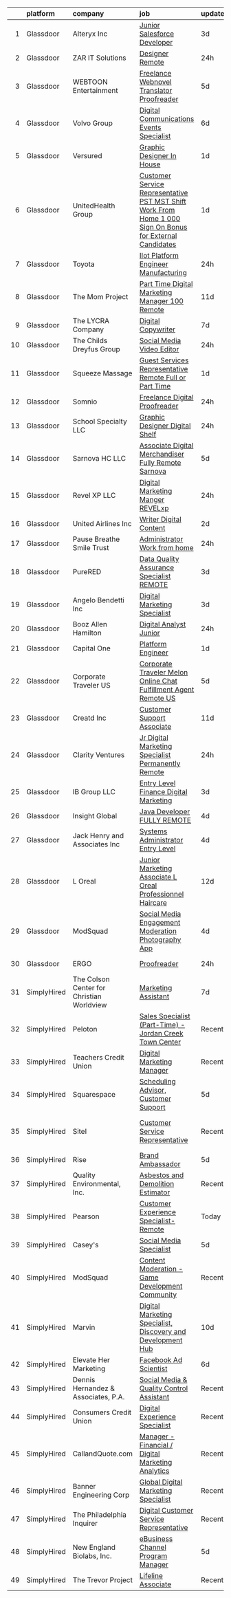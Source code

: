 

|    | platform    | company                                   | job                                                                                                                                                                                                                                                                                                                                                                                                                                                                                                                                                                                                                                                                                                                                                                                                                                                                                                                                                                                                                                                                                                                                                                                                                                                                     | update_time   | location                          |
|---:|:------------|:------------------------------------------|:------------------------------------------------------------------------------------------------------------------------------------------------------------------------------------------------------------------------------------------------------------------------------------------------------------------------------------------------------------------------------------------------------------------------------------------------------------------------------------------------------------------------------------------------------------------------------------------------------------------------------------------------------------------------------------------------------------------------------------------------------------------------------------------------------------------------------------------------------------------------------------------------------------------------------------------------------------------------------------------------------------------------------------------------------------------------------------------------------------------------------------------------------------------------------------------------------------------------------------------------------------------------|:--------------|:----------------------------------|
|  1 | Glassdoor   | Alteryx  Inc                              | [Junior Salesforce Developer](https://www.glassdoor.com/partner/jobListing.htm?pos=116&ao=1136043&s=58&guid=00000181a9157d55a75a939b6f7ae02f&src=GD_JOB_AD&t=SR&vt=w&cs=1_f9a82171&cb=1656399167461&jobListingId=1007962767121&jrtk=3-0-1g6khavedklut801-1g6khaveqk24h800-39b7c2e0b673fde4-)                                                                                                                                                                                                                                                                                                                                                                                                                                                                                                                                                                                                                                                                                                                                                                                                                                                                                                                                                                            | 3d            | Irvine, CA                        |
|  2 | Glassdoor   | ZAR IT Solutions                          | [Designer   Remote](https://www.glassdoor.com/partner/jobListing.htm?pos=122&ao=1136043&s=58&guid=00000181a9157d55a75a939b6f7ae02f&src=GD_JOB_AD&t=SR&vt=w&ea=1&cs=1_d9ca8e46&cb=1656399167464&jobListingId=1007965911208&jrtk=3-0-1g6khavedklut801-1g6khaveqk24h800-33b138cc9774f916-)                                                                                                                                                                                                                                                                                                                                                                                                                                                                                                                                                                                                                                                                                                                                                                                                                                                                                                                                                                                 | 24h           | Remote                            |
|  3 | Glassdoor   | WEBTOON Entertainment                     | [Freelance Webnovel Translator   Proofreader](https://www.glassdoor.com/partner/jobListing.htm?pos=113&ao=1136043&s=58&guid=00000181a9157d55a75a939b6f7ae02f&src=GD_JOB_AD&t=SR&vt=w&cs=1_61b4b3f6&cb=1656399167460&jobListingId=1007958161204&jrtk=3-0-1g6khavedklut801-1g6khaveqk24h800-6b2da50c789996bb-)                                                                                                                                                                                                                                                                                                                                                                                                                                                                                                                                                                                                                                                                                                                                                                                                                                                                                                                                                            | 5d            | Los Angeles, CA                   |
|  4 | Glassdoor   | Volvo Group                               | [Digital Communications   Events Specialist](https://www.glassdoor.com/partner/jobListing.htm?pos=107&ao=1110586&s=58&guid=00000181a9157d55a75a939b6f7ae02f&src=GD_JOB_AD&t=SR&vt=w&cs=1_281412b9&cb=1656399167460&jobListingId=1007954706457&cpc=334ABAF5D42DC775&jrtk=3-0-1g6khavedklut801-1g6khaveqk24h800-aab04ecb029f0a91--6NYlbfkN0A5-fnQwXuo9fthF5hknGrMjt1E3grO4GtSSY2XFky6L4S0i-KxOhFLadnesjXM7xY9I1uRaqxLwCVHXTLUvY0IiQIrlfcO56FE4e33BtPTw1APR2Kn2Uk9NtO19AJSzOf8EuKmeefOxY4dQH9QhkDUN1aG-25gS0Agi2TCF-R8V7v-mvhn3evFoEOBxLmFHwWNAWkkfq_GynKKlo2-h_7zVGgZrcysgUejGUt7t3H2I5IYUdlqvUtSB2VqfEHi6El1RmyUZi9sIF_0UkH4VFDUW32-JVn2t9CUPGG9mUf8kOKP42yuas-YX90Mw5uqmhNZ6_dMm8H31667lBwtYau8_FdbzmgLomHOwCWpN9Xx4t8iAGeK7Uyajt0d8V8ZRsb6dIM3MFiTWadKEZkkkJ6EhC0Rkk2dJEup91TZylnsdQCsOeRKy2Q6-hEODwpXWVC7mj10VFFY1aJByhhTA9xrIspjzWLg3RReU6yph_nxvRJxyKW7P5PcG8UoL-WZttH7secRh3-2MRzcYtgbDIeNuGPLoJ0im6kj9SuGEhGZp22wo2P_em8Suimg3PfOjWaS6Z6Nu2ZSqFK4MEB1WBpgM1dZKK2jAfPBP2jITV21ZQ%3D%3D)                                                                                                                                                                                                                                                                            | 6d            | Greensboro, NC                    |
|  5 | Glassdoor   | Versured                                  | [Graphic Designer  In House ](https://www.glassdoor.com/partner/jobListing.htm?pos=125&ao=1136043&s=58&guid=00000181a9157d55a75a939b6f7ae02f&src=GD_JOB_AD&t=SR&vt=w&ea=1&cs=1_765a6ead&cb=1656399167465&jobListingId=1007963959748&jrtk=3-0-1g6khavedklut801-1g6khaveqk24h800-505ac4a357449e71-)                                                                                                                                                                                                                                                                                                                                                                                                                                                                                                                                                                                                                                                                                                                                                                                                                                                                                                                                                                       | 1d            | Remote                            |
|  6 | Glassdoor   | UnitedHealth Group                        | [Customer Service Representative  PST MST Shift    Work From Home    1 000 Sign On Bonus for External Candidates](https://www.glassdoor.com/partner/jobListing.htm?pos=108&ao=1110586&s=58&guid=00000181a9157d55a75a939b6f7ae02f&src=GD_JOB_AD&t=SR&vt=w&cs=1_f5e3ca7d&cb=1656399167460&jobListingId=1007964644235&cpc=8795CF9063CD573D&jrtk=3-0-1g6khavedklut801-1g6khaveqk24h800-8b2830ab1c5cd812--6NYlbfkN0C8O9VKdOj_1Zh75e9_CvYhSsWVxS1Pvi5WUWhsf4w7FIc3O6B0uG3lT5zucaQeqdSXQVFvXxiX3AZNsjCJBTO8D2h0r8Es_SpkbI-Cxi1i7t_IOSZR9_kTIMjetFpNx8GAXMv8M634mbii3u9bRhHFLahKdifNJkPsMZbu4N6jhI6N6wqCjE0H9LLGRhn1t8vgmW7Rd9xyI010QpAem0SS_rFn64GHO78162UeES1hunWkZJDaGEEIsW2tmH9rj95oT5pxOS8AfReAdjSu9KTwUmdbAfjCZ2PBgwMvU6C66uh486YoX-oTsJWAOUX-uKZIPs77VnsKEaD6P7MIQK7HANooa_8jRPeYinKpINQFwvb3cES6yXutnDNAw0yca7bMTm19mbIPQ1eGKyikCJ1_4zY9cty0k5zCqjdQ7y_TCQ%3D%3D)                                                                                                                                                                                                                                                                                                                                                                                                       | 1d            | Costa Mesa, CA                    |
|  7 | Glassdoor   | Toyota                                    | [IIot Platform Engineer  Manufacturing](https://www.glassdoor.com/partner/jobListing.htm?pos=119&ao=1136043&s=58&guid=00000181a9157d55a75a939b6f7ae02f&src=GD_JOB_AD&t=SR&vt=w&cs=1_253013f5&cb=1656399167464&jobListingId=1007966668242&jrtk=3-0-1g6khavedklut801-1g6khaveqk24h800-8b871ebc557f3c35-)                                                                                                                                                                                                                                                                                                                                                                                                                                                                                                                                                                                                                                                                                                                                                                                                                                                                                                                                                                  | 24h           | Plano, TX                         |
|  8 | Glassdoor   | The Mom Project                           | [Part Time Digital Marketing Manager  100  Remote ](https://www.glassdoor.com/partner/jobListing.htm?pos=101&ao=1110586&s=58&guid=00000181a9157d55a75a939b6f7ae02f&src=GD_JOB_AD&t=SR&vt=w&cs=1_2139a13f&cb=1656399167459&jobListingId=1007945278713&cpc=BAEB662971763A76&jrtk=3-0-1g6khavedklut801-1g6khaveqk24h800-e784a56ad245ccdb--6NYlbfkN0BDp_epf89aHDQhKpPegNJQ_ldQpEFZQsM9OcONMGxWx6pU56EKHF58QjVdAUvn2gXPgJYWXDqnl4er_nqV8JzND3RhUqr4AvpZe1HCqIHqPFZSklQQnedKhgbaCJC0hp9J94SR_zm0eYsonqQ0vn1b_V-1bMpJ8h7lJGnD1LTCrWeV3eUJ-9KEeXTzHL8BTVp0QswfqMniLI99pyWQciha9oxK6612sM27bIwQhtAcjdEIJ_joyLQEPzzddQjygc_P1LRAlmMPmXuh3nf-O9xpPpmJHxJ8w8lqwxYyMcqqQaPYOzCyeCsoI3Fp2BZmMXHCMUet4nqPETOBPG3I_qIQ8DzdtOyd9t7bJrD02x0QlN61_vbUd5Bxc9-BIT_az2l2EdMmrnUtKpbpO-aFVgxp8-P-WgftuinW7XFv9bO-hSkioA64lFx9N4CbbbTXGvib4MHdRYvtAR7m5BhDqHj7MC3LjIohpmD0OmSE-PkK0cKEghphM15DKPs9tUgCMDnjh_expEkFt6CEAfJOUiOjqAYQBChsriSK6yhCR3jXUr2ZfLtjctHig44on1lkKZER2PhqOoS0yPdGEEmECMRS8X9fiUW3XeVCKNQCpNgd51cd83Y06YdRSQPwZ6G923ohOIA1_-6LQGzzGZsIhOe5YVJ033F0QxGCWNTWlbUtydEPw7Msy1Fw143xw1Jv2WKedxGclwUtP6UAUlu12kcgxFlpNAfn0Uf7sYxFqxjZc5hrbdxszjYJJTz9ucgBRN8GB2g4OlQTG7EoQDDCQd_2rxO3hz7Q6IANmvjo-hHw09noDFbycL3w-P7qIvRhDiY4WGKBFfIkV_j59aIBbGWUzCJzDk77GntlGkk0Jtd02bulp3NaEK45) | 11d           | Remote                            |
|  9 | Glassdoor   | The LYCRA Company                         | [Digital Copywriter](https://www.glassdoor.com/partner/jobListing.htm?pos=105&ao=1110586&s=58&guid=00000181a9157d55a75a939b6f7ae02f&src=GD_JOB_AD&t=SR&vt=w&ea=1&cs=1_c056a626&cb=1656399167460&jobListingId=1007951746328&cpc=1CBFC3E34E2A31FF&jrtk=3-0-1g6khavedklut801-1g6khaveqk24h800-8910e8701aa4836a--6NYlbfkN0A30MJN_ukoQ3huwSSulxzgtu9GAPE_knH-S3-bjvpqSQaa2ZkDkgtBYE_qIn4BIERyKYDFk8ynEVnfgZGm9EF30WAW4QzwRRJsnzhLAkJsNVIn3pPqhre-L9deH32rgesibBCnw_Ljeoxk5DH2WkDgI6veXOGpd_FFu5npgLgzAgP9sQ3YDr-5p5tq7RoPCwOR3tnmsqWFOG5eq9GiumkR4jLruLKbMzy_9LPgqVoj7jaLCmy8c6eo-AN5kEn8PW0i4X0cOiAvKYPANL1HCoJ5o2pvaLZPprJuRTdhraqp06Au-RrQ7zVu2Qhor8twWi5NMK5oToyiNJcIz5dy-4G79S98NqpjjfTG1F_91ciWJOotsxq7fJ3hSw6xrzDgE4zaDB1KyQl_yU1Tkavc6jHyEU0qsJPlikMAd-njwfyx51x3NXi-FGAyqQ63-nDjSD73HJ3ocfUpUO-WO1gJFuC4fWSmnFw6GEYuer3OWEF0B9oUGFk2fINjI43rO7aDLjY%3D)                                                                                                                                                                                                                                                                                                                                                                                                             | 7d            | Wilmington, DE                    |
| 10 | Glassdoor   | The Childs Dreyfus Group                  | [Social Media Video Editor](https://www.glassdoor.com/partner/jobListing.htm?pos=126&ao=1136043&s=58&guid=00000181a9157d55a75a939b6f7ae02f&src=GD_JOB_AD&t=SR&vt=w&ea=1&cs=1_5ef82031&cb=1656399167465&jobListingId=1007967318457&jrtk=3-0-1g6khavedklut801-1g6khaveqk24h800-5dd3ec045decc005-)                                                                                                                                                                                                                                                                                                                                                                                                                                                                                                                                                                                                                                                                                                                                                                                                                                                                                                                                                                         | 24h           | Remote                            |
| 11 | Glassdoor   | Squeeze Massage                           | [Guest Services Representative  Remote   Full or Part Time ](https://www.glassdoor.com/partner/jobListing.htm?pos=114&ao=1136043&s=58&guid=00000181a9157d55a75a939b6f7ae02f&src=GD_JOB_AD&t=SR&vt=w&cs=1_194414fa&cb=1656399167460&jobListingId=1007964468595&jrtk=3-0-1g6khavedklut801-1g6khaveqk24h800-ff71196ba4edf3b1-)                                                                                                                                                                                                                                                                                                                                                                                                                                                                                                                                                                                                                                                                                                                                                                                                                                                                                                                                             | 1d            | Los Angeles, CA                   |
| 12 | Glassdoor   | Somnio                                    | [Freelance Digital Proofreader](https://www.glassdoor.com/partner/jobListing.htm?pos=120&ao=1136043&s=58&guid=00000181a9157d55a75a939b6f7ae02f&src=GD_JOB_AD&t=SR&vt=w&ea=1&cs=1_3aba3162&cb=1656399167461&jobListingId=1007966447055&jrtk=3-0-1g6khavedklut801-1g6khaveqk24h800-dc626230b5195cc3-)                                                                                                                                                                                                                                                                                                                                                                                                                                                                                                                                                                                                                                                                                                                                                                                                                                                                                                                                                                     | 24h           | Austin, TX                        |
| 13 | Glassdoor   | School Specialty  LLC                     | [Graphic Designer Digital Shelf](https://www.glassdoor.com/partner/jobListing.htm?pos=117&ao=1136043&s=58&guid=00000181a9157d55a75a939b6f7ae02f&src=GD_JOB_AD&t=SR&vt=w&ea=1&cs=1_79ad7993&cb=1656399167461&jobListingId=1007966272238&jrtk=3-0-1g6khavedklut801-1g6khaveqk24h800-d70d601bf4ace9f7-)                                                                                                                                                                                                                                                                                                                                                                                                                                                                                                                                                                                                                                                                                                                                                                                                                                                                                                                                                                    | 24h           | Remote                            |
| 14 | Glassdoor   | Sarnova HC  LLC                           | [Associate Digital Merchandiser   Fully Remote   Sarnova](https://www.glassdoor.com/partner/jobListing.htm?pos=130&ao=1136043&s=58&guid=00000181a9157d55a75a939b6f7ae02f&src=GD_JOB_AD&t=SR&vt=w&cs=1_4edf3e1a&cb=1656399167466&jobListingId=1007957844935&jrtk=3-0-1g6khavedklut801-1g6khaveqk24h800-733bb4a49778efc1-)                                                                                                                                                                                                                                                                                                                                                                                                                                                                                                                                                                                                                                                                                                                                                                                                                                                                                                                                                | 5d            | Remote                            |
| 15 | Glassdoor   | Revel XP LLC                              | [Digital Marketing Manger   REVELxp](https://www.glassdoor.com/partner/jobListing.htm?pos=103&ao=1110586&s=58&guid=00000181a9157d55a75a939b6f7ae02f&src=GD_JOB_AD&t=SR&vt=w&cs=1_32dedf74&cb=1656399167459&jobListingId=1007966445739&cpc=D69957E0862862E0&jrtk=3-0-1g6khavedklut801-1g6khaveqk24h800-a4a3a4c90a9bd66b--6NYlbfkN0Dzy5lz39jRY7KZMSYfNfk6DnqpPWzHzJcvDVrzgjQhHHXSUxKyZzu_yqH0PE3hW-eg601ADtmTpp4bZcNSUupVf_9T2Kp8aAE9iz6dN36FflKhStGH60K5Wq3R9VV0TD8q7y4KXRPIfWhbKcOjJ4NcYRSv_DnEKtZiymdxK7zXdCtmTjvmp3G7H6IIsfNyWxGlmx2xSJikjKl2zWlVgNsKUP4fSOX89qWKWhQMdO_i-p5Fa-u2OjbzQ8QhjhqdCMbtXw3eaiEbBttoA-Mbfr-1ioGRJLgY-8oIQvBWXHzlIJcYyMfDt4Po-kxuOOGMsSqNhMhaA0HQLVE9aZ1XZyr7zFiRxZaHr0Kb9SFi67q0wLYHDYpjonpYCkeXRIM4moKmQ7jYb_nSfjLMc4OjQhIyx2KDorokJxrllx2k141qQtRkEY7Y3yDUMoO4EK5ZlwqmJDNi7tYZMY7sAHe3G0bd3baasFpW7kDo-newcmKUsdu9areNBlkJIm2h7bfsjEw%3D)                                                                                                                                                                                                                                                                                                                                                                                                  | 24h           | Remote                            |
| 16 | Glassdoor   | United Airlines Inc                       | [Writer   Digital Content](https://www.glassdoor.com/partner/jobListing.htm?pos=127&ao=1136043&s=58&guid=00000181a9157d55a75a939b6f7ae02f&src=GD_JOB_AD&t=SR&vt=w&cs=1_919f3897&cb=1656399167465&jobListingId=1007963061203&jrtk=3-0-1g6khavedklut801-1g6khaveqk24h800-24fb23d7e7bed86e-)                                                                                                                                                                                                                                                                                                                                                                                                                                                                                                                                                                                                                                                                                                                                                                                                                                                                                                                                                                               | 2d            | Chicago, IL                       |
| 17 | Glassdoor   | Pause Breathe Smile Trust                 | [Administrator   Work from home](https://www.glassdoor.com/partner/jobListing.htm?pos=121&ao=1136043&s=58&guid=00000181a9157d55a75a939b6f7ae02f&src=GD_JOB_AD&t=SR&vt=w&cs=1_e031cb3f&cb=1656399167461&jobListingId=1007967177792&jrtk=3-0-1g6khavedklut801-1g6khaveqk24h800-818ba64d2031dfe6-)                                                                                                                                                                                                                                                                                                                                                                                                                                                                                                                                                                                                                                                                                                                                                                                                                                                                                                                                                                         | 24h           | Remote                            |
| 18 | Glassdoor   | PureRED                                   | [Data Quality Assurance Specialist  REMOTE ](https://www.glassdoor.com/partner/jobListing.htm?pos=129&ao=1136043&s=58&guid=00000181a9157d55a75a939b6f7ae02f&src=GD_JOB_AD&t=SR&vt=w&ea=1&cs=1_4f052d72&cb=1656399167466&jobListingId=1007962818097&jrtk=3-0-1g6khavedklut801-1g6khaveqk24h800-16a01518079bac5c-)                                                                                                                                                                                                                                                                                                                                                                                                                                                                                                                                                                                                                                                                                                                                                                                                                                                                                                                                                        | 3d            | Stone Mountain, GA                |
| 19 | Glassdoor   | Angelo Bendetti  Inc                      | [Digital Marketing Specialist](https://www.glassdoor.com/partner/jobListing.htm?pos=128&ao=1136043&s=58&guid=00000181a9157d55a75a939b6f7ae02f&src=GD_JOB_AD&t=SR&vt=w&ea=1&cs=1_3eb4ad40&cb=1656399167465&jobListingId=1007962242088&jrtk=3-0-1g6khavedklut801-1g6khaveqk24h800-fa7d3fafed961a42-)                                                                                                                                                                                                                                                                                                                                                                                                                                                                                                                                                                                                                                                                                                                                                                                                                                                                                                                                                                      | 3d            | Remote                            |
| 20 | Glassdoor   | Booz Allen Hamilton                       | [Digital Analyst  Junior](https://www.glassdoor.com/partner/jobListing.htm?pos=123&ao=1136043&s=58&guid=00000181a9157d55a75a939b6f7ae02f&src=GD_JOB_AD&t=SR&vt=w&cs=1_57555d32&cb=1656399167464&jobListingId=1007967318962&jrtk=3-0-1g6khavedklut801-1g6khaveqk24h800-d1fee02981d137a5-)                                                                                                                                                                                                                                                                                                                                                                                                                                                                                                                                                                                                                                                                                                                                                                                                                                                                                                                                                                                | 24h           | McLean, VA                        |
| 21 | Glassdoor   | Capital One                               | [Platform Engineer](https://www.glassdoor.com/partner/jobListing.htm?pos=106&ao=1110586&s=58&guid=00000181a9157d55a75a939b6f7ae02f&src=GD_JOB_AD&t=SR&vt=w&cs=1_e9ba4bae&cb=1656399167459&jobListingId=1007964798691&cpc=1CBFC3E34E2A31FF&jrtk=3-0-1g6khavedklut801-1g6khaveqk24h800-ab3333009bd22bc4--6NYlbfkN0C3j_zLGvpMLCdiZ0WC46XqVTA1VMZzOzKXPhAXwYlrNb9EbKZEg8x0tL4Jn_n-27XQB1ET837o_II06YBl4yI9eliiO0Hw67VGUsC5eEWppTHrefi2VWUFuSN54krlxo7YHHx42ttisqYmlwOzoL4D91eC99I4pnYRHb2iqaihECfnSZcdr8QKjfBXJFy3gl4g9omb3iJuV2H4hLzUk7o5XLwaj0UKFeQF1QaWTJOuHwmv4b7elzfYJ6u6Zdq949cDnT-mNsruk304s5FmdB0bAYX4rDdt1_HTtcy3tGw4_ZM0H9FKAlpx0ueJKtnuUf0Rzf1qh4eNGAaULE2faoVJxzyu3JK5ShR50AYqFNuC9UN5l0kfMbSXQBKkqxtm0wRVkqW7iG1EGLOPzz8Yt9Qme61jI0KC0ZOITn-YNajNEhPsatbEHXO9)                                                                                                                                                                                                                                                                                                                                                                                                                                                                                                 | 1d            | Plano, TX                         |
| 22 | Glassdoor   | Corporate Traveler  US                    | [Corporate Traveler   Melon Online   Chat Fulfillment Agent   Remote  US](https://www.glassdoor.com/partner/jobListing.htm?pos=102&ao=1110586&s=58&guid=00000181a9157d55a75a939b6f7ae02f&src=GD_JOB_AD&t=SR&vt=w&cs=1_f42bdb49&cb=1656399167459&jobListingId=1007957358560&cpc=47CFDC01B3F81FAC&jrtk=3-0-1g6khavedklut801-1g6khaveqk24h800-418e04b2fa808ba4--6NYlbfkN0Dq7qPB-BUOT8Prf7tf9oqq_Jnqv4qEOhMuUzr9XeuSc53wFjTOjYufv7Y2oPDBItKgItm1pKlT6o1tnNlSfSdvnOqyoDO8AtLVSLZsU8EF9OW8POVETdYcAXks1CFr9mMZbVJJUMUCJOpTMtYrVhXQG_NNcqtbPkUsyMhiu8SsM4LnvZAiX5WchVvhxCuZPvZO_p3h26rpAdq5k7OIoUonw0wVihoukJnxtg4qInoG2sHzY-ehSHv8rjc0AxC1MDaNwHAZ3UmCAdlB0pQR4XDDu5FyAl6il7J9qWz1QlcxkONc7O2QaFUvgofSj6h0FrLgmT2ZBmCZT4hbSRRcPm921gc-uYACUaMMjMEfSU7Z2zOqQF018nUphEKRUNjOi-k2P_qyuCUy_F0zQsV9DFlvydP4fp3x1uWKphfglLh-FQBqIAcXhha_3t3ljhjWW95M_nDkrqEi0bsDp5lc0gdwxr8Na9PTDGebTCUp349PDL6ym7cDS8mrefDmYhNt-5y-SLYkuA5tZU5mEA6LW7Vrzj5_PdxlJI0ft9PWGGXpelSeeVknDwpmfvoiji4kHLw%3D)                                                                                                                                                                                                                                                                                             | 5d            | Remote                            |
| 23 | Glassdoor   | Creatd  Inc                               | [Customer Support Associate](https://www.glassdoor.com/partner/jobListing.htm?pos=124&ao=1136043&s=58&guid=00000181a9157d55a75a939b6f7ae02f&src=GD_JOB_AD&t=SR&vt=w&cs=1_a85adaef&cb=1656399167465&jobListingId=1007945534448&jrtk=3-0-1g6khavedklut801-1g6khaveqk24h800-4159e058a5bb2743-)                                                                                                                                                                                                                                                                                                                                                                                                                                                                                                                                                                                                                                                                                                                                                                                                                                                                                                                                                                             | 11d           | Remote                            |
| 24 | Glassdoor   | Clarity Ventures                          | [Jr  Digital Marketing Specialist  Permanently Remote ](https://www.glassdoor.com/partner/jobListing.htm?pos=115&ao=1136043&s=58&guid=00000181a9157d55a75a939b6f7ae02f&src=GD_JOB_AD&t=SR&vt=w&ea=1&cs=1_b4e84042&cb=1656399167461&jobListingId=1007966514527&jrtk=3-0-1g6khavedklut801-1g6khaveqk24h800-6eb1675bedcca0a1-)                                                                                                                                                                                                                                                                                                                                                                                                                                                                                                                                                                                                                                                                                                                                                                                                                                                                                                                                             | 24h           | Remote                            |
| 25 | Glassdoor   | IB Group LLC                              | [Entry Level  Finance Digital Marketing](https://www.glassdoor.com/partner/jobListing.htm?pos=104&ao=1110586&s=58&guid=00000181a9157d55a75a939b6f7ae02f&src=GD_JOB_AD&t=SR&vt=w&ea=1&cs=1_0b596c46&cb=1656399167460&jobListingId=1007962727774&cpc=D2F1DE17EE1F43B9&jrtk=3-0-1g6khavedklut801-1g6khaveqk24h800-6daef4a33506f8fb--6NYlbfkN0Aw4wXWuWEb7RnkFp1Jz-ztN2T-3pyhyzheiJZTn2Q0YuaaQN-9QkuP5k2Zmrf-l2S4GFZJGBd8M0IyQdpilxHjeln3fg3phvAzQu6ZBj-6QXqUPq6RpN9awHuc8vCAiGDuomKoyRlwMtlkTjL8mUsUK0iElyFfDltmJdRVP_jfs0785Z46w1H-26pn8quzwUpWnF0YjHL7d4zq6MTAAxBSn8rnBtfS4x4prz6Z07DELHX89EQLpnLQZEmX0dZciWB31SGcQ39ZoOjpuhHlU3ha5AJ4AVzPjLziNvDmMqlr_FBZ2RahnsOQAL2QhZL8Bn0lNIdgglLNon48VHGRRH-w9tonzxRvOEKcGYV3Q35VSHFCFS6e0ll0eJggB-c0F1BKBEKOkg0h2WMg60iviWdUBEDJmryAVnJK4izSbVUp4qtTZIbTLvCuQAq0XrxsMZpM2j0UbtUEbLh9WJ5fkConfTEXsn_mOc-24e4NPdcNlQgiD6zyKjn-pm0Kuu-ZRkRU58RGVMBYW0Ii8QOiAEl1)                                                                                                                                                                                                                                                                                                                                                                       | 3d            | Westport, CT                      |
| 26 | Glassdoor   | Insight Global                            | [Java Developer   FULLY REMOTE](https://www.glassdoor.com/partner/jobListing.htm?pos=111&ao=1110586&s=58&guid=00000181a9157d55a75a939b6f7ae02f&src=GD_JOB_AD&t=SR&vt=w&ea=1&cs=1_185f0c81&cb=1656399167460&jobListingId=1007959249644&cpc=F41FEAB56D215062&jrtk=3-0-1g6khavedklut801-1g6khaveqk24h800-cd7032185cacca81--6NYlbfkN0BKkHZu3wF05EeDimN_p6sYpKCMArvwa95YdH7UpkaBCobj99dZAfyu9JevU964-bLpesNh_llxY6se0PhhCmJscznyVj7eXmW_ZS9YxNww6KIzTrn9VejOtxwlPUlwTymnY5tE44yu7d6M3ltKVp1vDD-UxQublJko2XaaEexisFQ-chb240bnsxj1CC1MQXfXZylqLhN9r8cUHw6eBF_gzzZy_a7EAH72sHbPFZUIhQXPdI8QegiuBE7-y_k-UKFbU6klRx5MbUNjzjPDjc-pQzmITigWApk_LvAm2O-BOaaqsr5ymjD_HyIAOwYmwxmcAnXopdmlf8Rd1m5uX3pk2LdvDNDRpTUNGoc5iGCGxwQHUn76DJnQY_qzl9hgtVlfSp4_7ARX4bDxim6C2YDlszB3GPKfj3_O0yxVoym9wyDMeqxe4y4tl3PK8aRZI2iJ9uCs_iEAOnOSebJCKEno1fH240i3PaJIrEJj3JJ_HCF97xLvobLzmryxMAPkLvxgGN3tVp2RkQ%3D%3D)                                                                                                                                                                                                                                                                                                                                                                                    | 4d            | Remote                            |
| 27 | Glassdoor   | Jack Henry and Associates  Inc            | [Systems Administrator   Entry Level  ](https://www.glassdoor.com/partner/jobListing.htm?pos=109&ao=1110586&s=58&guid=00000181a9157d55a75a939b6f7ae02f&src=GD_JOB_AD&t=SR&vt=w&ea=1&cs=1_e2256bab&cb=1656399167460&jobListingId=1007960934503&cpc=8795CF9063CD573D&jrtk=3-0-1g6khavedklut801-1g6khaveqk24h800-1929ce1386c4e045--6NYlbfkN0CUxQjISx8Pmp1SNPcSUmHurfSI5ONYRGUylAf9ucXvkQk5eiF9GPMDyMb-Mt0xoCunMn5ydb_p1r02agWM1XQH9zhGAOGgye_3LB1TuR_fVpn5HAcWl2R531XCzvdO_K2gpFBDr3wL1sjvg_sdPQuzZoww3AAue0loqIQoW_fazQz0eClaGOndWwowYb0slHMIzvGQj6pl3EEzFYH89WWkiDqmC9-mCs_QhqfTn3dMq9Noo0vc1JeufnbfpPkKPFnZWQLO1R4kGF3ZInXcy_HLlhOHoDipBGpytH0wSoa8BjnJYvYOsn2fiKhohP4eOFefDanWnR68G_HWIPclPbL703ZnJ6rac03vuU28LvnFKmAilIETXGm-1XZBU8gA7IMXKf7E_Yqow1rPQbUDuaWt774dqQrkS_02RAWYSPeIbwmqX7VFUi737vCilb7_Pp8VPYgXacGFoioVeMF8xzGwNUluXIJRZasNMMTFq8RrcphD3B81rPLV53wzHlrpE0Re9YY5jruHp_NiRhJ5mwo7)                                                                                                                                                                                                                                                                                                                                                                        | 4d            | Remote                            |
| 28 | Glassdoor   | L Oreal                                   | [Junior Marketing Associate   L Oreal Professionnel Haircare](https://www.glassdoor.com/partner/jobListing.htm?pos=110&ao=1110586&s=58&guid=00000181a9157d55a75a939b6f7ae02f&src=GD_JOB_AD&t=SR&vt=w&cs=1_313c29e1&cb=1656399167460&jobListingId=1007942124138&jrtk=3-0-1g6khavedklut801-1g6khaveqk24h800-6119c444ac5b2491--6NYlbfkN0B--xwTx5z5GtX4kwB4PKln9ei78TGhUZ0jXbBonS0qzEhzYeEaBt0GkTPTcdrr5MkjG36XDUU0JQl_tnjvTxDz1y4cm9DAkgFfb175wvAZSyRFF-dkG-8JFFlvzDg1pW_7JlyKWOy8fP2u_TRz8BsVyVlHw7QlVg8p1NLGCYi8okv8T4LplXypLe_woa2pUChO1j7HrSnRnXLPu2ckogWH465-6ej-9H7W_r1exs7fgNJszmJaBTulj1qaR-0g_upMC8nH5gi-V4YW3AysFKWYvT3EIBn2ZscP8MJD6wVVg2FgNeiTEhzzWPT8BTfYdO1BEzxsfE6GhEEUBlwI5LFuxQEoTndopKJ_rgk_07fVR0OBjyzFyye4MDGo30yt9NGRAWyVLKwxGgx5JNgoZqppLYzm1N_gfS3NqnZW-Ppmf3lbi_5Bov9EwMTryRzia_7G3rf_Nhc-TsCxaWJhpAgh81rL7EcTc-Of_ZaUcLWEZBgXieCyudY5IzZQPKhdt_yppj2gCI_MTYyf2qDUnqIF5fYwG08CKcRfPiQRkOYxtN67Lw-cm5WOP7Qzedq7NAI%3D)                                                                                                                                                                                                                                                                                                                              | 12d           | New York, NY                      |
| 29 | Glassdoor   | ModSquad                                  | [Social Media Engagement Moderation   Photography App](https://www.glassdoor.com/partner/jobListing.htm?pos=118&ao=1136043&s=58&guid=00000181a9157d55a75a939b6f7ae02f&src=GD_JOB_AD&t=SR&vt=w&ea=1&cs=1_ab49d84e&cb=1656399167461&jobListingId=1007960950999&jrtk=3-0-1g6khavedklut801-1g6khaveqk24h800-30c051bb14713cdb-)                                                                                                                                                                                                                                                                                                                                                                                                                                                                                                                                                                                                                                                                                                                                                                                                                                                                                                                                              | 4d            | Remote                            |
| 30 | Glassdoor   | ERGO                                      | [Proofreader](https://www.glassdoor.com/partner/jobListing.htm?pos=112&ao=1136043&s=58&guid=00000181a9157d55a75a939b6f7ae02f&src=GD_JOB_AD&t=SR&vt=w&ea=1&cs=1_0c0223d6&cb=1656399167460&jobListingId=1007966558269&jrtk=3-0-1g6khavedklut801-1g6khaveqk24h800-bfdf3ad0ffeaf88b-)                                                                                                                                                                                                                                                                                                                                                                                                                                                                                                                                                                                                                                                                                                                                                                                                                                                                                                                                                                                       | 24h           | New York, NY                      |
| 31 | SimplyHired | The Colson Center for Christian Worldview | [Marketing Assistant](https://www.simplyhired.com/job/-6NObxIMQd6qTXw4l3nAxeA-y0zPc4N1ObB4KR_eWpVUu1xhCsa-LQ?q=digital+platform)                                                                                                                                                                                                                                                                                                                                                                                                                                                                                                                                                                                                                                                                                                                                                                                                                                                                                                                                                                                                                                                                                                                                        | 7d            | Remote                            |
| 32 | SimplyHired | Peloton                                   | [Sales Specialist (Part-Time) - Jordan Creek Town Center](https://www.simplyhired.com/job/9PK7j1WGN_RmSpxm-wpiJ_02As1PkXNZ-7HxvyMecP38bsZRTxbeCQ?q=digital+platform)                                                                                                                                                                                                                                                                                                                                                                                                                                                                                                                                                                                                                                                                                                                                                                                                                                                                                                                                                                                                                                                                                                    | Recently      | Des Moines, IA +16 locations      |
| 33 | SimplyHired | Teachers Credit Union                     | [Digital Marketing Manager](https://www.simplyhired.com/job/TnW0HAvFapZhaYPUsmUzVwfBMnrESNi8fLI_5-KXAtjjiYeECI2yOQ?q=digital+platform)                                                                                                                                                                                                                                                                                                                                                                                                                                                                                                                                                                                                                                                                                                                                                                                                                                                                                                                                                                                                                                                                                                                                  | Recently      | South Bend, IN                    |
| 34 | SimplyHired | Squarespace                               | [Scheduling Advisor, Customer Support](https://www.simplyhired.com/job/z1MT4lgVaigSwioFOx6BhP-pncuvx-oNnHOS64JTExWMtObA6eEEDw?q=digital+platform)                                                                                                                                                                                                                                                                                                                                                                                                                                                                                                                                                                                                                                                                                                                                                                                                                                                                                                                                                                                                                                                                                                                       | 5d            | Oregon                            |
| 35 | SimplyHired | Sitel                                     | [Customer Service Representative](https://www.simplyhired.com/job/AqWYScFRzeC3YqUB1_Nf35w7WGhuRPYWMq8821ZA87ZZBkfc7yA1qA?q=digital+platform)                                                                                                                                                                                                                                                                                                                                                                                                                                                                                                                                                                                                                                                                                                                                                                                                                                                                                                                                                                                                                                                                                                                            | Recently      | Boiling Springs, SC +20 locations |
| 36 | SimplyHired | Rise                                      | [Brand Ambassador](https://www.simplyhired.com/job/mCZTIw_CLIBIdAycSS_ViYWDWlrBz2cfVEAfSEWmPXJQGVhv1caa7w?q=digital+platform)                                                                                                                                                                                                                                                                                                                                                                                                                                                                                                                                                                                                                                                                                                                                                                                                                                                                                                                                                                                                                                                                                                                                           | 5d            | Remote                            |
| 37 | SimplyHired | Quality Environmental, Inc.               | [Asbestos and Demolition Estimator](https://www.simplyhired.com/job/Xp28goQL8bI4DdsTIc2Kjjc6i45Qe6WuKmh6A-Ilm_89lSswagrnUw?q=digital+platform)                                                                                                                                                                                                                                                                                                                                                                                                                                                                                                                                                                                                                                                                                                                                                                                                                                                                                                                                                                                                                                                                                                                          | Recently      | Santa Fe Springs, CA              |
| 38 | SimplyHired | Pearson                                   | [Customer Experience Specialist- Remote](https://www.simplyhired.com/job/S4U5p8ySc7Ylej8yOCUZhUSm9nxMM1VD4uTGfXhKJwAHcdvBiKC6yg?q=digital+platform)                                                                                                                                                                                                                                                                                                                                                                                                                                                                                                                                                                                                                                                                                                                                                                                                                                                                                                                                                                                                                                                                                                                     | Today         | Des Moines, IA +48 locations      |
| 39 | SimplyHired | Casey's                                   | [Social Media Specialist](https://www.simplyhired.com/job/R56YZBG8zlVp1y4kG0PRsJfrL5Ens2uzlps5ryiP7ZP7G9cWx74nnw?q=digital+platform)                                                                                                                                                                                                                                                                                                                                                                                                                                                                                                                                                                                                                                                                                                                                                                                                                                                                                                                                                                                                                                                                                                                                    | 5d            | Ankeny, IA                        |
| 40 | SimplyHired | ModSquad                                  | [Content Moderation - Game Development Community](https://www.simplyhired.com/job/1Dxi140A4WmKEzAzhPyzV18R8qcBLqO13czlyIttVBDaxRaDV50BVA?q=digital+platform)                                                                                                                                                                                                                                                                                                                                                                                                                                                                                                                                                                                                                                                                                                                                                                                                                                                                                                                                                                                                                                                                                                            | Recently      | Remote                            |
| 41 | SimplyHired | Marvin                                    | [Digital Marketing Specialist, Discovery and Development Hub](https://www.simplyhired.com/job/D13Dd31QIZ4D3tY0h85FTQTUq8SJdHlx5QKvCnFGd1pNMotmjuKo2Q?q=digital+platform)                                                                                                                                                                                                                                                                                                                                                                                                                                                                                                                                                                                                                                                                                                                                                                                                                                                                                                                                                                                                                                                                                                | 10d           | Warroad, MN                       |
| 42 | SimplyHired | Elevate Her Marketing                     | [Facebook Ad Scientist](https://www.simplyhired.com/job/mHhMiTQoJLIRXOx8Fg7VfVIxXIPFSvipebVg9vJVA48F9e4GGn4JnQ?q=digital+platform)                                                                                                                                                                                                                                                                                                                                                                                                                                                                                                                                                                                                                                                                                                                                                                                                                                                                                                                                                                                                                                                                                                                                      | 6d            | Remote                            |
| 43 | SimplyHired | Dennis Hernandez & Associates, P.A.       | [Social Media & Quality Control Assistant](https://www.simplyhired.com/job/BSNZ7KII4Di3Y_OBXtoGbMEBqoZjo3PV8nLT-mt-9bYjQ7LVGH9Oxw?q=digital+platform)                                                                                                                                                                                                                                                                                                                                                                                                                                                                                                                                                                                                                                                                                                                                                                                                                                                                                                                                                                                                                                                                                                                   | Recently      | Tampa, FL                         |
| 44 | SimplyHired | Consumers Credit Union                    | [Digital Experience Specialist](https://www.simplyhired.com/job/I2wCGebuWuY6zYP2eGArR2bAaFtufeXuCkxaFNzlVdAzmWoXKo-WsQ?q=digital+platform)                                                                                                                                                                                                                                                                                                                                                                                                                                                                                                                                                                                                                                                                                                                                                                                                                                                                                                                                                                                                                                                                                                                              | Recently      | Lake Forest, IL                   |
| 45 | SimplyHired | CallandQuote.com                          | [Manager - Financial / Digital Marketing Analytics](https://www.simplyhired.com/job/Iz9OGOvF-Xbx3zwhuJHHUpFYU6GdGMEwUMiiFMb-GREOu_6kuQw_aA?q=digital+platform)                                                                                                                                                                                                                                                                                                                                                                                                                                                                                                                                                                                                                                                                                                                                                                                                                                                                                                                                                                                                                                                                                                          | Recently      | Tampa, FL                         |
| 46 | SimplyHired | Banner Engineering Corp                   | [Global Digital Marketing Specialist](https://www.simplyhired.com/job/WzQlcphyuVpqwK5VKwLwp84O5KCUGTSTcN0WMix8thHHDLKd27Ew-A?q=digital+platform)                                                                                                                                                                                                                                                                                                                                                                                                                                                                                                                                                                                                                                                                                                                                                                                                                                                                                                                                                                                                                                                                                                                        | Recently      | Plymouth, MN                      |
| 47 | SimplyHired | The Philadelphia Inquirer                 | [Digital Customer Service Representative](https://www.simplyhired.com/job/_byEIQLqU4p2XjK5jHToR-FNX8J7B5HbGAbjMgkLwSFtKnW2Xezy7Q?q=digital+platform)                                                                                                                                                                                                                                                                                                                                                                                                                                                                                                                                                                                                                                                                                                                                                                                                                                                                                                                                                                                                                                                                                                                    | Recently      | Remote +1 location                |
| 48 | SimplyHired | New England Biolabs, Inc.                 | [eBusiness Channel Program Manager](https://www.simplyhired.com/job/aBBBnift9PxjEvhgMeOB45-OTJ5T1Q-BzYaPPabihrhL2PK4rG__qw?q=digital+platform)                                                                                                                                                                                                                                                                                                                                                                                                                                                                                                                                                                                                                                                                                                                                                                                                                                                                                                                                                                                                                                                                                                                          | 5d            | Ipswich, MA                       |
| 49 | SimplyHired | The Trevor Project                        | [Lifeline Associate](https://www.simplyhired.com/job/Ak4icOMDvDZSA7CdUYJUQ6jgtpv_NAhrYl2Qp25OGwLKf0BJLaa9MQ?q=digital+platform)                                                                                                                                                                                                                                                                                                                                                                                                                                                                                                                                                                                                                                                                                                                                                                                                                                                                                                                                                                                                                                                                                                                                         | Recently      | United States                     |
